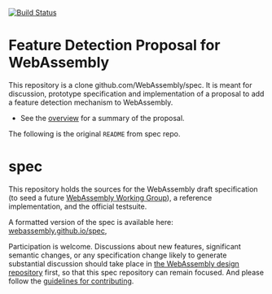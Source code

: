 [![Build Status](https://travis-ci.org/WebAssembly/spec.svg?branch=master)](https://travis-ci.org/WebAssembly/spec)

# Feature Detection Proposal for WebAssembly

This repository is a clone github.com/WebAssembly/spec. It is meant for discussion, prototype specification and implementation of a proposal to add a feature detection mechanism to WebAssembly.

 - See the [overview](proposals/feature-detection/Overview.md) for a summary of the proposal.

The following is the original `README` from spec repo.

# spec

This repository holds the sources for the WebAssembly draft specification
(to seed a future
[WebAssembly Working Group](https://lists.w3.org/Archives/Public/public-new-work/2017Jun/0005.html)),
a reference implementation, and the official testsuite.

A formatted version of the spec is available here:
[webassembly.github.io/spec](https://webassembly.github.io/spec/),

Participation is welcome. Discussions about new features, significant semantic
changes, or any specification change likely to generate substantial discussion
should take place in
[the WebAssembly design repository](https://github.com/WebAssembly/design)
first, so that this spec repository can remain focused. And please follow the
[guidelines for contributing](Contributing.md).
